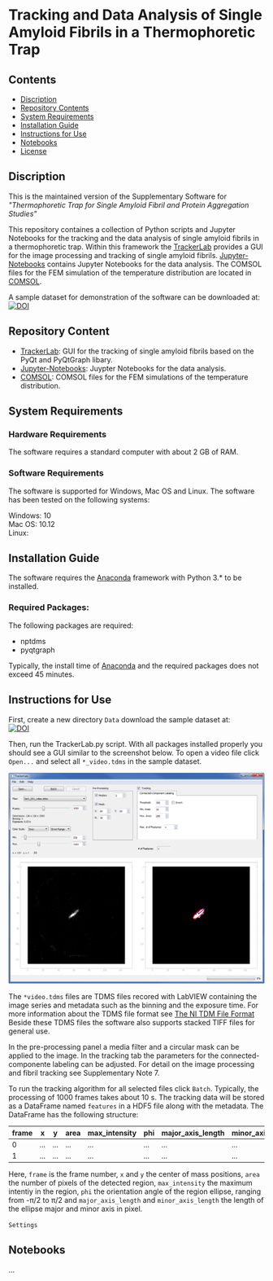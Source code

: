 # Tracking and Data Analysis of Single Amyloid Fibrils in a Thermophoretic Trap

## Contents

- [Discription](#discription)
- [Repository Contents](#repository-contents)
- [System Requirements](#system-requirements)
- [Installation Guide](#installation-guide)
- [Instructions for Use](#instructions-for-use)
- [Notebooks](#Notebooks)
- [License](./LICENSE)


## Discription

This is the maintained version of the Supplementary Software for *"Thermophoretic Trap for Single Amyloid Fibril and Protein Aggregation Studies"*

This repository containes a collection of Python scripts and Jupyter Notebooks for the tracking and the data analysis of single amyloid fibrils in a thermophoretic trap. 
Within this framework the [TrackerLab](./TrackerLab) provides a GUI for the image processing and tracking of single amyloid fibrils. [Jupyter-Notebooks](./Jupyter-Notebooks) contains Jupyter Notebooks for the data analysis. The COMSOL files for the FEM simulation of the temperature distribution are located in [COMSOL](./COMSOL).

A sample dataset for demonstration of the software can be downloaded at:  
[![DOI](https://zenodo.org/badge/DOI/10.5281/zenodo.1414296.svg)](https://doi.org/10.5281/zenodo.1414296)

## Repository Content

- [TrackerLab](./TrackerLab): GUI for the tracking of single amyloid fibrils based on the PyQt and PyQtGraph libary.
- [Jupyter-Notebooks](./Jupyter-Notebooks): Juypter Notebooks for the data analysis.
- [COMSOL](./COMSOL): COMSOL files for the FEM simulations of the temperature distribution.

## System Requirements

### Hardware Requirements

The software requires a standard computer with about 2 GB of RAM.

### Software Requirements

The software is supported for Windows, Mac OS and Linux. The software has been tested on the following systems:

Windows: 10  
Mac OS: 10.12  
Linux:   

## Installation Guide

The software requires the [Anaconda](https://www.anaconda.com/download/) framework with Python 3.* to be installed. 

### Required Packages:

The following packages are required:

- nptdms
- pyqtgraph

Typically, the install time of [Anaconda](https://www.anaconda.com/download/) and the required packages does not exceed 45 minutes.

## Instructions for Use

First, create a new directory `Data` download the sample dataset at:  
[![DOI](https://zenodo.org/badge/DOI/10.5281/zenodo.1414296.svg)](https://doi.org/10.5281/zenodo.1414296)

Then, run the TrackerLab.py script. With all packages installed properly you should see a GUI similar to the screenshot below. 
To open a video file click `Open...` and select all `*_video.tdms` in the sample dataset.

![Screenshot](https://github.com/Molecular-Nanophotonics/Thermophoretic-Trap-for-Protein-Aggregation-Studies/blob/master/Images/Screenshot.PNG)

The `*video.tdms` files are TDMS files recored with LabVIEW containing the image series and metadata such as the binning and the exposure time. For more information about the TDMS file format see [The NI TDM File Format](http://www.ni.com/white-paper/3727/en/)  
Beside these TDMS files the software also supports stacked TIFF files for general use.  
  
In the pre-processing panel a media filter and a circular mask can be applied to the image.
In the tracking tab the parameters for the connected-componente labeling can be adjusted. For detail on the image processing and fibril tracking see Supplementary Note 7.  

To run the tracking algorithm for all selected files click `Batch`. Typically, the processing of 1000 frames takes about 10 s. The tracking data will be stored as a DataFrame named `features` in a HDF5 file along with the metadata. The DataFrame has the following structure:  

frame | x | y | area | max_intensity | phi | major_axis_length | minor_axis_length 
--- | --- | --- | --- | --- | --- | --- | ---
0 | ... | ... | ... | ... | ... | ... | ... 
1 | ... | ... | ... | ... | ... | ... | ... 

Here, `frame` is the frame number, `x` and `y` the center of mass positions, `area` the number of pixels of the detected region, `max_intensity` the maximum intentiy in the region, `phi` the orientation angle of the region ellipse, ranging from -π/2 to π/2 and `major_axis_length` and `minor_axis_length` the length of the ellipse major and minor axis in pixel.



`Settings`

## Notebooks

...

